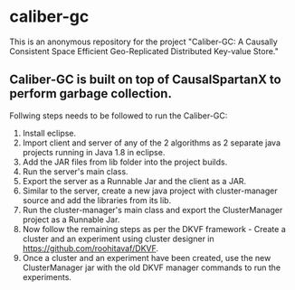 # caliber-gc
This is an anonymous repository for the project "Caliber-GC: A Causally Consistent Space Efficient Geo-Replicated Distributed Key-value Store."

## Caliber-GC is built on top of CausalSpartanX to perform garbage collection.
Follwing steps needs to be followed to run the Caliber-GC:
  1. Install eclipse.
  2. Import client and server of any of the 2 algorithms as 2 separate java projects running in Java 1.8 in eclipse.
  3. Add the JAR files from lib folder into the project builds.
  4. Run the server's main class.
  5. Export the server as a Runnable Jar and the client as a JAR.
  6. Similar to the server, create a new java project with cluster-manager source and add the libraries from its lib.
  7. Run the cluster-manager's main class and export the ClusterManager project as a Runnable Jar.
  8. Now follow the remaining steps as per the DKVF framework - Create a cluster and an experiment using cluster designer in https://github.com/roohitavaf/DKVF.
  9. Once a cluster and an experiment have been created, use the new ClusterManager jar with the old DKVF manager commands to run the experiments.
